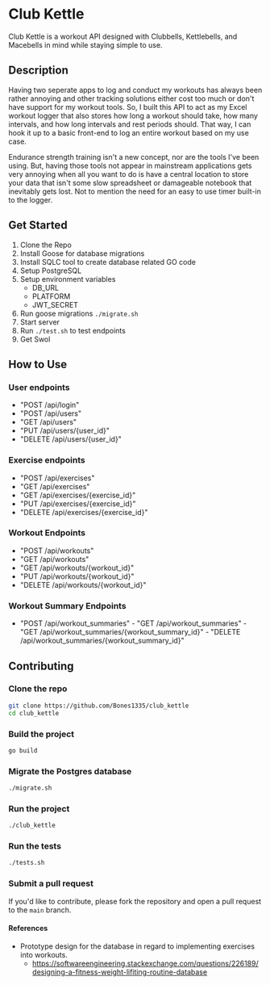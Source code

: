 # Club Kettle

Club Kettle is a workout API designed with Clubbells, Kettlebells, and Macebells in mind while staying simple to use.

## Description

Having two seperate apps to log and conduct my workouts has always been rather annoying and other tracking solutions either cost too much or don't have support for my workout tools. So, I built this API to act as my Excel workout logger that also stores how long a workout should take, how many intervals, and how long intervals and rest periods should. That way, I can hook it up to a basic front-end to log an entire workout based on my use case. 

Endurance strength training isn't a new concept, nor are the tools I've been using. But, having those tools not appear in mainstream applications gets very annoying when all you want to do is have a central location to store your data that isn't some slow spreadsheet or damageable notebook that inevitably gets lost. Not to mention the need for an easy to use timer built-in to the logger.

## Get Started

1. Clone the Repo
2. Install Goose for database migrations
3. Install SQLC tool to create database related GO code
4. Setup PostgreSQL
5. Setup environment variables
   - DB_URL
   - PLATFORM
   - JWT_SECRET
6. Run goose migrations `./migrate.sh`
7. Start server
8. Run `./test.sh` to test endpoints
9. Get Swol

## How to Use

### User endpoints
   - "POST /api/login"
   - "POST /api/users"
   - "GET /api/users"
   - "PUT /api/users/{user_id}"
   - "DELETE /api/users/{user_id}"

### Exercise endpoints
   - "POST /api/exercises"
   - "GET /api/exercises"
   - "GET /api/exercises/{exercise_id}"
   - "PUT /api/exercises/{exercise_id}"
   - "DELETE /api/exercises/{exercise_id}"

### Workout Endpoints
   - "POST /api/workouts"
   - "GET /api/workouts"
   - "GET /api/workouts/{workout_id}"
   - "PUT /api/workouts/{workout_id}"
   - "DELETE /api/workouts/{workout_id}"

### Workout Summary Endpoints
   - "POST /api/workout_summaries"
	- "GET /api/workout_summaries"
	- "GET /api/workout_summaries/{workout_summary_id}"
	- "DELETE /api/workout_summaries/{workout_summary_id}"

## Contributing

### Clone the repo

```bash
git clone https://github.com/Bones1335/club_kettle
cd club_kettle
```

### Build the project

```bash
go build
```

### Migrate the Postgres database

```bash
./migrate.sh
```

### Run the project

```bash
./club_kettle
```

### Run the tests

```bash
./tests.sh
```

### Submit a pull request

If you'd like to contribute, please fork the repository and open a pull request to the `main` branch.

#### References

 - Prototype design for the database in regard to implementing exercises into workouts.
    - https://softwareengineering.stackexchange.com/questions/226189/designing-a-fitness-weight-lifiting-routine-database
